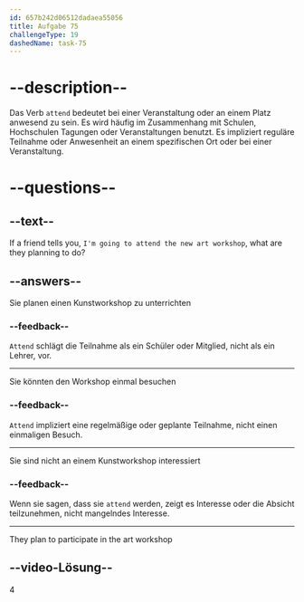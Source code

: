 ```yaml
---
id: 657b242d06512dadaea55056
title: Aufgabe 75
challengeType: 19
dashedName: task-75
---
```


# --description--

Das Verb `attend` bedeutet bei einer Veranstaltung oder an einem Platz anwesend zu sein. Es wird häufig im Zusammenhang mit Schulen, Hochschulen Tagungen oder Veranstaltungen benutzt. Es impliziert reguläre Teilnahme oder Anwesenheit an einem spezifischen Ort oder bei einer Veranstaltung.

# --questions--

## --text--

If a friend tells you, `I'm going to attend the new art workshop`, what are they planning to do?

## --answers--

Sie planen einen Kunstworkshop zu unterrichten

### --feedback--

`Attend` schlägt die Teilnahme als ein Schüler oder Mitglied, nicht als ein Lehrer, vor.

---

Sie könnten den Workshop einmal besuchen

### --feedback--

`Attend` impliziert eine regelmäßige oder geplante Teilnahme, nicht einen einmaligen Besuch.

---

Sie sind nicht an einem Kunstworkshop interessiert

### --feedback--

Wenn sie sagen, dass sie `attend` werden, zeigt es Interesse oder die Absicht teilzunehmen, nicht mangelndes Interesse.

---

They plan to participate in the art workshop

## --video-Lösung--

4

